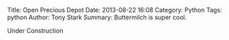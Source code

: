 Title: Open Precious Depot
Date: 2013-08-22 16:08
Category: Python
Tags: python
Author: Tony Stark
Summary: Buttermilch is super cool.

Under Construction
